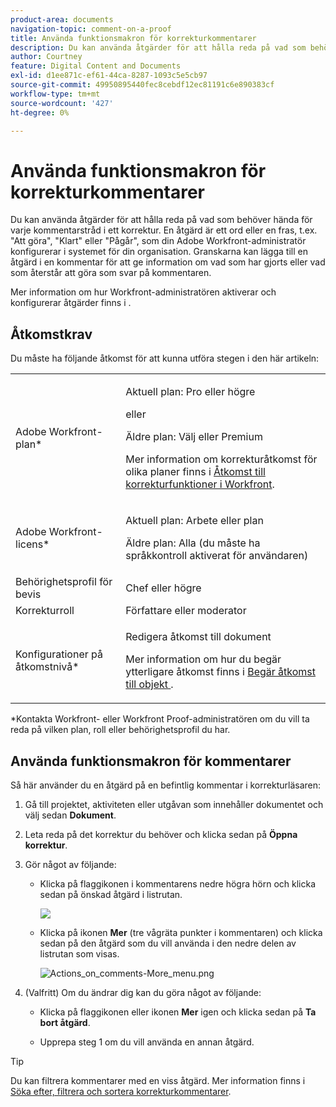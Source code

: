 ```yaml
---
product-area: documents
navigation-topic: comment-on-a-proof
title: Använda funktionsmakron för korrekturkommentarer
description: Du kan använda åtgärder för att hålla reda på vad som behöver hända för varje kommentarstråd i ett korrektur. En åtgärd är ett ord eller en fras, t.ex. "Att göra", "Klart" eller "Pågår", som din Adobe Workfront-administratör konfigurerar i systemet för din organisation. Granskarna kan lägga till en åtgärd i en kommentar för att ge information om vad som har gjorts eller vad som återstår att göra som svar på kommentaren.
author: Courtney
feature: Digital Content and Documents
exl-id: d1ee871c-ef61-44ca-8287-1093c5e5cb97
source-git-commit: 49950895440fec8cebdf12ec81191c6e890383cf
workflow-type: tm+mt
source-wordcount: '427'
ht-degree: 0%

---
```


# Använda funktionsmakron för korrekturkommentarer

Du kan använda åtgärder för att hålla reda på vad som behöver hända för varje kommentarstråd i ett korrektur. En åtgärd är ett ord eller en fras, t.ex. &quot;Att göra&quot;, &quot;Klart&quot; eller &quot;Pågår&quot;, som din Adobe Workfront-administratör konfigurerar i systemet för din organisation. Granskarna kan lägga till en åtgärd i en kommentar för att ge information om vad som har gjorts eller vad som återstår att göra som svar på kommentaren.

Mer information om hur Workfront-administratören aktiverar och konfigurerar åtgärder finns i .

## Åtkomstkrav

Du måste ha följande åtkomst för att kunna utföra stegen i den här artikeln:

<table style="table-layout:auto"> 
 <col> 
 <col> 
 <tbody> 
  <tr> 
   <td role="rowheader">Adobe Workfront-plan*</td> 
   <td> <p>Aktuell plan: Pro eller högre</p> <p>eller</p> <p>Äldre plan: Välj eller Premium</p> <p>Mer information om korrekturåtkomst för olika planer finns i <a href="/help/quicksilver/administration-and-setup/manage-workfront/configure-proofing/access-to-proofing-functionality.md" class="MCXref xref">Åtkomst till korrekturfunktioner i Workfront</a>.</p> </td> 
  </tr> 
  <tr> 
   <td role="rowheader">Adobe Workfront-licens*</td> 
   <td> <p>Aktuell plan: Arbete eller plan</p> <p>Äldre plan: Alla (du måste ha språkkontroll aktiverat för användaren)</p> </td> 
  </tr> 
  <tr> 
   <td role="rowheader">Behörighetsprofil för bevis </td> 
   <td>Chef eller högre</td> 
  </tr> 
  <tr> 
   <td role="rowheader">Korrekturroll</td> 
   <td>Författare eller moderator</td> 
  </tr> 
  <tr> 
   <td role="rowheader">Konfigurationer på åtkomstnivå*</td> 
   <td> <p>Redigera åtkomst till dokument</p> <p>Mer information om hur du begär ytterligare åtkomst finns i <a href="../../../../workfront-basics/grant-and-request-access-to-objects/request-access.md" class="MCXref xref">Begär åtkomst till objekt </a>.</p> </td> 
  </tr> 
 </tbody> 
</table>

&#42;Kontakta Workfront- eller Workfront Proof-administratören om du vill ta reda på vilken plan, roll eller behörighetsprofil du har.

## Använda funktionsmakron för kommentarer

Så här använder du en åtgärd på en befintlig kommentar i korrekturläsaren:

1. Gå till projektet, aktiviteten eller utgåvan som innehåller dokumentet och välj sedan **Dokument**.
1. Leta reda på det korrektur du behöver och klicka sedan på **Öppna korrektur**.

1. Gör något av följande:

   * Klicka på flaggikonen i kommentarens nedre högra hörn och klicka sedan på önskad åtgärd i listrutan.

     ![](assets/actions-flag-icon-350x198.png)

   * Klicka på ikonen **Mer** (tre vågräta punkter i kommentaren) och klicka sedan på den åtgärd som du vill använda i den nedre delen av listrutan som visas.

     ![Actions_on_comments-More_menu.png](assets/actions-on-coments-more-menu-350x347.png)

1. (Valfritt) Om du ändrar dig kan du göra något av följande:

   * Klicka på flaggikonen eller ikonen **Mer** igen och klicka sedan på **Ta bort åtgärd**.

   * Upprepa steg 1 om du vill använda en annan åtgärd.

>[!TIP]
>
>Du kan filtrera kommentarer med en viss åtgärd. Mer information finns i [Söka efter, filtrera och sortera korrekturkommentarer](../../../../review-and-approve-work/proofing/reviewing-proofs-within-workfront/comment-on-a-proof/search-filter-sort-comments.md).

